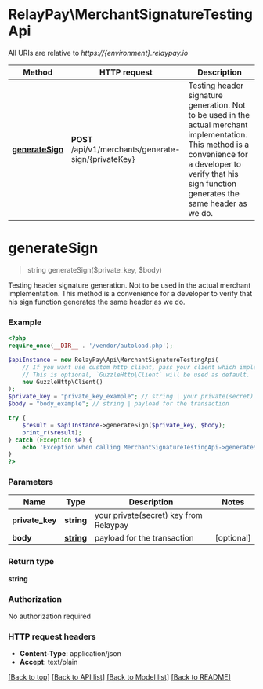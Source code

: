 # RelayPay\MerchantSignatureTestingApi

All URIs are relative to *https://{environment}.relaypay.io*

Method | HTTP request | Description
------------- | ------------- | -------------
[**generateSign**](MerchantSignatureTestingApi.md#generatesign) | **POST** /api/v1/merchants/generate-sign/{privateKey} | Testing header signature generation. Not to be used in the actual merchant implementation. This method is a convenience for a developer to verify that his sign function generates the same header as we do.

# **generateSign**
> string generateSign($private_key, $body)

Testing header signature generation. Not to be used in the actual merchant implementation. This method is a convenience for a developer to verify that his sign function generates the same header as we do.

### Example
```php
<?php
require_once(__DIR__ . '/vendor/autoload.php');

$apiInstance = new RelayPay\Api\MerchantSignatureTestingApi(
    // If you want use custom http client, pass your client which implements `GuzzleHttp\ClientInterface`.
    // This is optional, `GuzzleHttp\Client` will be used as default.
    new GuzzleHttp\Client()
);
$private_key = "private_key_example"; // string | your private(secret) key from Relaypay
$body = "body_example"; // string | payload for the transaction

try {
    $result = $apiInstance->generateSign($private_key, $body);
    print_r($result);
} catch (Exception $e) {
    echo 'Exception when calling MerchantSignatureTestingApi->generateSign: ', $e->getMessage(), PHP_EOL;
}
?>
```

### Parameters

Name | Type | Description  | Notes
------------- | ------------- | ------------- | -------------
 **private_key** | **string**| your private(secret) key from Relaypay |
 **body** | [**string**](../Model/string.md)| payload for the transaction | [optional]

### Return type

**string**

### Authorization

No authorization required

### HTTP request headers

 - **Content-Type**: application/json
 - **Accept**: text/plain

[[Back to top]](#) [[Back to API list]](../../README.md#documentation-for-api-endpoints) [[Back to Model list]](../../README.md#documentation-for-models) [[Back to README]](../../README.md)

